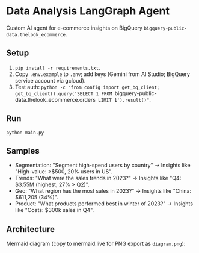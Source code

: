 # Data Analysis LangGraph Agent

Custom AI agent for e-commerce insights on BigQuery `bigquery-public-data.thelook_ecommerce`.

## Setup
1. `pip install -r requirements.txt`.
2. Copy `.env.example` to `.env`; add keys (Gemini from AI Studio; BigQuery service account via gcloud).
3. Test auth: `python -c "from config import get_bq_client; get_bq_client().query('SELECT 1 FROM `bigquery-public-data.thelook_ecommerce.orders` LIMIT 1').result()"`.

## Run
`python main.py`

## Samples
- Segmentation: "Segment high-spend users by country" → Insights like "High-value: >$500, 20% users in US".
- Trends: "What were the sales trends in 2023?" → Insights like "Q4: $3.55M (highest, 27% > Q2)".
- Geo: "What region has the most sales in 2023?" → Insights like "China: $611,205 (34%)".
- Product: "What products performed best in winter of 2023?" → Insights like "Coats: $300k sales in Q4".

## Architecture
Mermaid diagram (copy to mermaid.live for PNG export as `diagram.png`):
